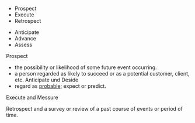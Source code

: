 
- Prospect
- Execute
- Retrospect

* Anticipate
* Advance
* Assess

Prospect
* the possibility or likelihood of some future event occurring.
* a person regarded as likely to succeed or as a potential customer, client, etc.
Anticipate und Deside
* regard as [probable](https://www.google.com/search?sca_esv=f4c9e1cc5b958016&q=probable&si=APYL9bvKONvNV8bZy6puQpL09JUBqc3UECgteoZ8lha-KNgcgmNfVb6CYORxNmdVTIP8Bb76KX0YdHNfiqRcLnJUOAhRv_0aInvoYK4VDdqolkb7TkqbAsM%3D&expnd=1&sa=X&ved=2ahUKEwiF_N_nxM-LAxVy3AIHHWQqKiAQyecJegQIORAP); expect or predict.

Execute and Messure

Retrospect and 
	a survey or review of a past course of events or period of time.